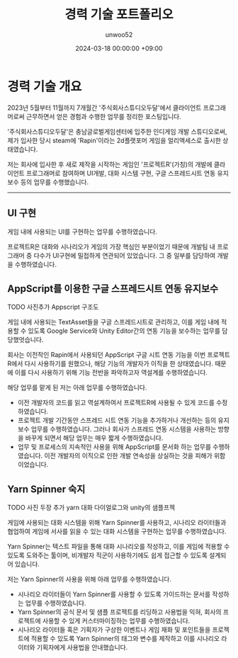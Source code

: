 ﻿---
title: 경력 기술 포트폴리오
author: unwoo52
date: 2024-03-18 00:00:00 +09:00
categories: [Career, Portfolio]
tags: [Career]
---

# 경력 기술 개요

2023년 5월부터 11월까지 7개월간 '주식회사스튜디오두달'에서 클라이언트 프로그래머로써 근무하면서 얻은 경험과 수행한 업무를 정리한 포스팅입니다.

'주식회사스튜디오두달'은 충남글로벌게임센터에 입주한 인디게임 개발 스튜디오로써, 제가 입사한 당시 steam에 'Rapin'이라는 2d플랫포머 게임을 얼리액세스로 출시한 상태였습니다.

저는 회사에 입사한 후 새로 제작을 시작하는 게임인 '프로젝트R'(가칭)의 개발에 클라이언트 프로그래머로 참여하며 UI개발, 대화 시스템 구현, 구글 스프레드시트 연동 유지보수 등의 업무를 수행했습니다.

---

## UI 구현

게임 내에 사용되는 UI를 구현하는 업무를 수행하였습니다.

프로젝트R은 대화와 시나리오가 게임의 가장 핵심인 부분이었기 때문에 개발팀 내 프로그래머 중 다수가 UI구현에 밀접하게 연관되어 있었습니다. 그 중 일부를 담당하여 개발을 수행하였습니다.

## AppScript를 이용한 구글 스프레드시트 연동 유지보수

TODO 사진추가 Appscript 구조도

게임 내에 사용되는 TextAsset들을 구글 스프레드시트로 관리하고, 이를 게임 내에 적용할 수 있도록 Google Service와 Unity Editor간의 연동 기능을 보수하는 업무를 담당했엇습니다.

회사는 이전작인 Rapin에서 사용되던 AppScript 구글 시트 연동 기능을 이번 프로젝트R에서 다시 사용하기를 원했으나, 해당 기능의 개발자가 이직을 한 상태였습니다. 때문에 이를 다시 사용하기 위해 기능 전반을 파악하고자 역설계를 수행하였습니다.

해당 업무를 맡게 된 저는 아래 업무를 수행하였습니다.

* 이전 개발자의 코드를 읽고 역설계하여서 프로젝트R에 사용될 수 있게 코드를 수정하였습니다.
* 프로젝트 개발 기간동안 스프레드 시트 연동 기능을 추가하거나 개선하는 등의 유지보수 업무를 수행하였습니다. 그러나 회사가 스프레드 연동 시스템을 사용하는 방향을 바꾸게 되면서 해당 업무는 매우 짧게 수행하였습니다.
* 업무 및 프로세스의 지속적인 사용을 위해 AppScript를 문서화 하는 업무를 수행하였습니다. 이전 개발자의 이직으로 인한 개발 연속성을 상실하는 것을 피해가 위함이었습니다.

## Yarn Spinner 숙지

TODO 사진 두장 추가 yarn 대화 다이얼로그와 unity의 샘플프젝

게임에 사용되는 대화 시스템을 위해 Yarn Spinner를 사용하고, 시나리오 라이터들과 협업하여 게임에 서사를 읽을 수 있는 대화 시스템을 구현하는 업무를 수행하였습니다.

Yarn Spinner는 텍스트 파일을 통해 대화 시나리오를 작성하고, 이를 게임에 적용할 수 있도록 도와주는 툴이며, 비개발자 직군이 사용하기에도 쉽게 접근할 수 있도록 설계되어 있습니다.

저는 Yarn Spinner의 사용을 위해 아래 업무를 수행하였습니다.

* 시나리오 라이터들이 Yarn Spinner를 사용할 수 있도록 가이드하는 문서를 작성하는 업무를 수행하였습니다.
* Yarn Spinner의 공식 문서 및 샘플 프로젝트를 리딩하고 사용법을 익혀, 회사의 프로젝트에 사용할 수 있게 커스터마이징하는 업무를 수행하였습니다.
* 시나리오 라이터들 혹은 기획자가 구상한 이벤트나 게임 재화 및 포인트들을 프로젝트에 적용할 수 있도록 Yarn Spinner의 태그와 변수를 제작하고 이를 시나리오 라이터와 기획자에게 사용법을 안내했습니다.
